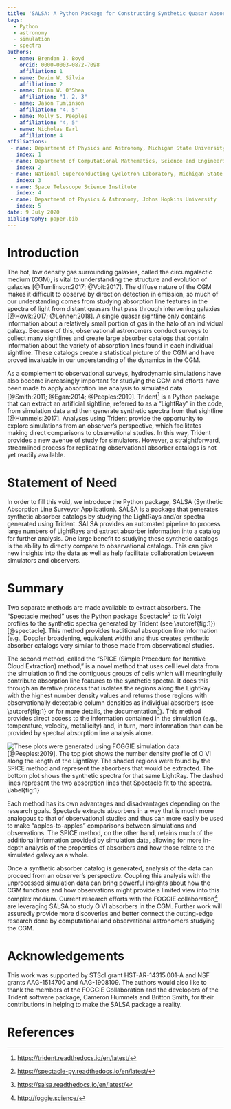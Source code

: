 ```yaml
---
title: 'SALSA: A Python Package for Constructing Synthetic Quasar Absorption Line Catalogs from Astrophysical Hydrodynamic Simulations'
tags:
  - Python
  - astronomy
  - simulation
  - spectra
authors:
  - name: Brendan I. Boyd
    orcid: 0000-0003-0872-7098
    affiliation: 1
  - name: Devin W. Silvia
    affiliation: 2
  - name: Brian W. O'Shea
    affiliation: "1, 2, 3"
  - name: Jason Tumlinson
    affiliation: "4, 5"
  - name: Molly S. Peeples
    affiliation: "4, 5"
  - name: Nicholas Earl
    affiliation: 4
affiliations:
 - name: Department of Physics and Astronomy, Michigan State University
   index: 1
 - name: Department of Computational Mathematics, Science and Engineering, Michigan State University
   index: 2
 - name: National Superconducting Cyclotron Laboratory, Michigan State University
   index: 3
 - name: Space Telescope Science Institute
   index: 4
 - name: Department of Physics & Astronomy, Johns Hopkins University
   index: 5
date: 9 July 2020
bibliography: paper.bib
---
```


# Introduction

The hot, low density gas surrounding galaxies, called the circumgalactic medium
(CGM), is vital to understanding the structure and evolution of galaxies
[@Tumlinson:2017; @Voit:2017]. The diffuse nature of the CGM makes it difficult
to observe by direction detection in emission, so much of our understanding
comes from studying absorption line features in the spectra of light from
distant quasars that pass through intervening galaxies
[@Howk:2017; @Lehner:2018]. A single quasar sightline only contains information
about a relatively small portion of gas in the halo of an individual galaxy.
Because of this,  observational astronomers conduct surveys to collect many
sightlines and create large absorber catalogs that contain information about
the variety of absorption lines found in each individual sightline. These
catalogs create a statistical picture of the CGM and have proved invaluable in
our understanding of the dynamics in the CGM.

As a complement to observational surveys, hydrodynamic simulations have also
become increasingly important for studying the CGM and efforts have been made to
apply absorption line analysis to simulated data
[@Smith:2011; @Egan:2014; @Peeples:2019]. Trident[^1] is a Python package that
can extract an artificial sightline, referred to as a “LightRay” in the code,
from simulation data and then generate synthetic spectra from that sightline
[@Hummels:2017]. Analyses using Trident provide the opportunity to explore simulations from an
observer’s perspective, which facilitates making direct comparisons to
observational studies. In this way, Trident provides a new avenue of study for
simulators. However, a straightforward, streamlined process for replicating
observational absorber catalogs is not yet readily available.

# Statement of Need

In order to fill this void, we introduce the Python package, SALSA (Synthetic
Absorption Line Surveyor Application). SALSA is a package that generates
synthetic absorber catalogs by studying the LightRays and/or spectra generated
using Trident. SALSA provides an automated pipeline to process large numbers of
LightRays and extract absorber information into a catalog for further analysis.
One large benefit to studying these synthetic catalogs is the ability to directly
compare to observational catalogs. This can give new insights into the
data as well as help facilitate collaboration between simulators and observers.

# Summary

Two separate methods are made available to extract absorbers. The “Spectacle
method” uses the Python package Spectacle[^2] to fit Voigt profiles to the
synthetic spectra generated by Trident (see \autoref{fig:1}) [@spectacle]. This
method provides traditional absorption line information (e.g., Doppler
broadening, equivalent width) and thus creates synthetic absorber
catalogs very similar to those made from observational studies.

The second method, called the “SPICE (Simple Procedure for Iterative Cloud
Extraction) method,” is a novel method that uses cell level data from the
simulation to find the contiguous groups of cells which will meaningfully
contribute absorption line features to the synthetic spectra. It does this
through an iterative process that isolates the regions along the LightRay with
the highest number density values and returns those regions with
observationally detectable column densities as individual absorbers (see
\autoref{fig:1} or for more details, the documentation[^3]). This method
provides direct access to the information contained in the simulation (e.g.,
temperature, velocity, metallicity) and, in turn, more information than
can be provided by spectral absorption line analysis alone.

![These plots were generated using FOGGIE simulation data [@Peeples:2019]. The
top plot shows the number density profile of O VI along the length of the
LightRay. The shaded regions were found by the SPICE method and represent the
absorbers that would be extracted.  The bottom plot shows the synthetic spectra
for that same LightRay. The dashed lines represent the two absorption lines that
Spectacle fit to the spectra. \label{fig:1}](spice_spectacle_fig.png)

Each method has its own advantages and disadvantages depending on the research
goals. Spectacle extracts absorbers in a way that is much more analogous to that
of observational studies and thus can more easily be used to make “apples-to-apples”
comparisons between simulations and observations. The SPICE method, on
the other hand, retains much of the additional information provided by
simulation data, allowing for more in-depth analysis of the properties of
absorbers and how those relate to the simulated galaxy as a whole.

Once a synthetic absorber catalog is generated, analysis of the data can proceed
from an observer’s perspective. Coupling this analysis with the unprocessed
simulation data can bring powerful insights about how the CGM functions and how
observations might provide a limited view into this complex medium. Current
research efforts with the FOGGIE collaboration[^4] are leveraging SALSA to
study O VI absorbers in the CGM. Further work will assuredly provide more
discoveries and better connect the cutting-edge research done by computational
and observational astronomers studying the CGM.


[^1]: https://trident.readthedocs.io/en/latest/

[^2]: https://spectacle-py.readthedocs.io/en/latest/

[^3]: https://salsa.readthedocs.io/en/latest/

[^4]: http://foggie.science/


# Acknowledgements

This work was supported by STScI grant HST-AR-14315.001-A and NSF grants
AAG-1514700 and AAG-1908109. The authors would also like to thank the members of
the FOGGIE Collaboration and the developers of the Trident software package, Cameron
Hummels and Britton Smith, for their contributions in helping to make the SALSA
package a reality.

# References
